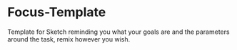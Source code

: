 Focus-Template
==============

Template for Sketch reminding you what your goals are and the parameters around the task, remix however you wish.

